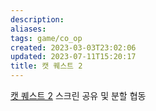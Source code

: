 ```yaml
---
description:
aliases: 
tags: game/co_op 
created: 2023-03-03T23:02:06
updated: 2023-07-11T15:20:17
title: 캣 퀘스트 2
---
```

[캣 퀘스트 2](https://store.steampowered.com/app/914710/Cat_Quest_II/) 스크린 공유 및 분할 협동